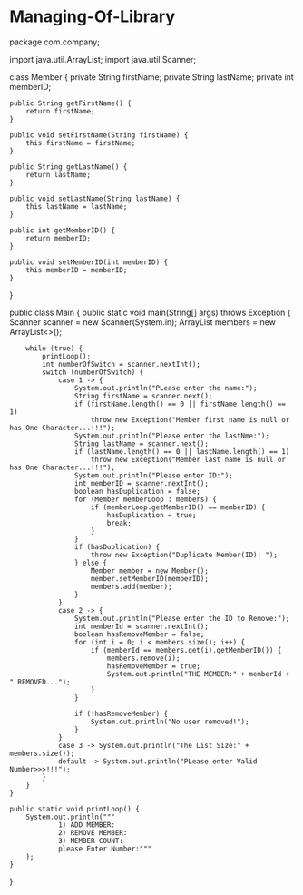 # Managing-Of-Library
package com.company;

import java.util.ArrayList;
import java.util.Scanner;

class Member {
    private String firstName;
    private String lastName;
    private int memberID;

    public String getFirstName() {
        return firstName;
    }

    public void setFirstName(String firstName) {
        this.firstName = firstName;
    }

    public String getLastName() {
        return lastName;
    }

    public void setLastName(String lastName) {
        this.lastName = lastName;
    }

    public int getMemberID() {
        return memberID;
    }

    public void setMemberID(int memberID) {
        this.memberID = memberID;
    }
}


public class Main {
    public static void main(String[] args) throws Exception {
        Scanner scanner = new Scanner(System.in);
        ArrayList<Member> members = new ArrayList<>();

        while (true) {
            printLoop();
            int numberOfSwitch = scanner.nextInt();
            switch (numberOfSwitch) {
                case 1 -> {
                    System.out.println("PLease enter the name:");
                    String firstName = scanner.next();
                    if (firstName.length() == 0 || firstName.length() == 1)
                        throw new Exception("Member first name is null or has One Character...!!!");
                    System.out.println("Please enter the lastNme:");
                    String lastName = scanner.next();
                    if (lastName.length() == 0 || lastName.length() == 1)
                        throw new Exception("Member last name is null or has One Character...!!!");
                    System.out.println("Please enter ID:");
                    int memberID = scanner.nextInt();
                    boolean hasDuplication = false;
                    for (Member memberLoop : members) {
                        if (memberLoop.getMemberID() == memberID) {
                            hasDuplication = true;
                            break;
                        }
                    }
                    if (hasDuplication) {
                        throw new Exception("Duplicate Member(ID): ");
                    } else {
                        Member member = new Member();
                        member.setMemberID(memberID);
                        members.add(member);
                    }
                }
                case 2 -> {
                    System.out.println("Please enter the ID to Remove:");
                    int memberId = scanner.nextInt();
                    boolean hasRemoveMember = false;
                    for (int i = 0; i < members.size(); i++) {
                        if (memberId == members.get(i).getMemberID()) {
                            members.remove(i);
                            hasRemoveMember = true;
                            System.out.println("THE MEMBER:" + memberId + " REMOVED...");
                        }
                    }

                    if (!hasRemoveMember) {
                        System.out.println("No user removed!");
                    }
                }
                case 3 -> System.out.println("The List Size:" + members.size());
                default -> System.out.println("PLease enter Valid Number>>>!!!");
            }
        }
    }

    public static void printLoop() {
        System.out.println("""
                1) ADD MEMBER:
                2) REMOVE MEMBER:
                3) MEMBER COUNT:
                please Enter Number:"""
        );
    }
}
